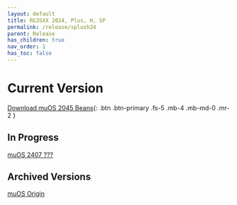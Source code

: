 ```yaml
---
layout: default
title: RG35XX 2024, Plus, H, SP
permalink: /release/splush24
parent: Release
has_children: true
nav_order: 1
has_toc: false
---
```


# Current Version
[Download muOS 2045 Beans](/release/splush24/beans){: .btn .btn-primary .fs-5 .mb-4 .mb-md-0 .mr-2 }

## In Progress
[muOS 2407 ???](/release/splush24/2407)

## Archived Versions
[muOS Origin](/release/splush24/origin)